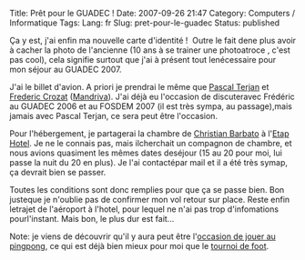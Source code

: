 Title: Prêt pour le GUADEC !
Date: 2007-09-26 21:47
Category: Computers / Informatique
Tags:
Lang: fr
Slug: pret-pour-le-guadec
Status: published

Ça y est, j'ai enfin ma nouvelle carte d'identité !  Outre le fait dene plus avoir à cacher la photo de l'ancienne (10 ans à se trainer une photoatroce , c'est pas cool), cela signifie surtout que j'ai à présent tout lenécessaire pour  mon séjour au GUADEC 2007.  
  
J'ai le billet d'avion. A priori je prendrai le même que [Pascal Terjan](\%22http://fasmz.org/%7Epterjan/\%22) et [Frederic Crozat](\%22http://twinpeaks.dyndns.org/blog/\%22) ([Mandriva](\%22http://www.mandriva.com/\%22)). J'ai déjà eu l'occasion de discuteravec Frédéric au GUADEC 2006 et au FOSDEM 2007 (il est très sympa, au passage),mais jamais avec Pascal Terjan, ce sera peut être l'occasion.  
  
Pour l'hébergement, je partagerai la chambre de [Christian Barbato](\%22http://christianb.altervista.org/\%22) à l'[Etap Hotel](\%22http://www.etaphotels.com/\%22). Je ne le connais pas, mais ilcherchait un compagnon de chambre, et nous avions quasiment les mêmes dates deséjour (15 au 20 pour moi, lui passe la nuit du 20 en plus). Je l'ai contactépar mail et il a été très symap, ça devrait bien se passer.  
  
Toutes les conditions sont donc remplies pour que ça se passe bien. Bon justeque je n'oublie pas de confirmer mon vol retour sur place. Reste enfin letrajet de l'aéroport à l'hotel, pour lequel ne n'ai pas trop d'infomations pourl'instant. Mais bon, le plus dur est fait...  
  
Note: je viens de découvrir qu'il y aura peut être l'[occasion de jouer au pingpong](\%22http://live.gnome.org/GUADEC/2007/PingPong\%22), ce qui est déjà bien mieux pour moi que le [tournoi de foot](\%22http://live.gnome.org/GUADEC/2007/FootballMatch\%22).
